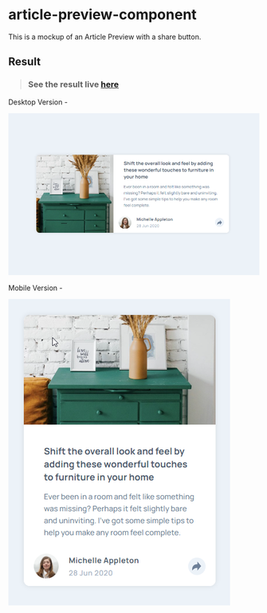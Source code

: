 # article-preview-component
This is a mockup of an Article Preview with a share button.

## Result

> ### See the result live [here](https://faq-accordion-card.lusk1nha.vercel.app/)

Desktop Version -

[![vercel.com](./public/assets/github-image-desktop.png)](https://faq-accordion-card.lusk1nha.vercel.app/)

Mobile Version -

[![vercel.com](./public/assets/github-image-mobile.png)](https://faq-accordion-card.lusk1nha.vercel.app/)
